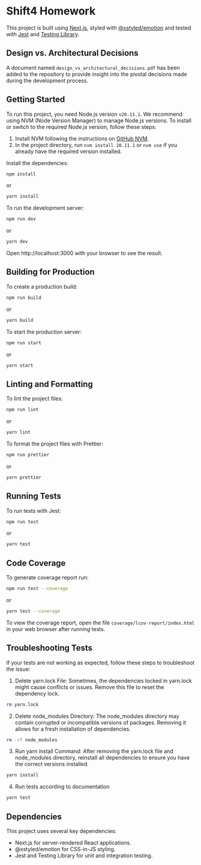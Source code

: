 # Shift4 Homework

This project is built using [Next.js](https://nextjs.org/), styled with [@xstyled/emotion](https://xstyled.dev/) and tested with [Jest](https://jestjs.io/) and [Testing Library](https://testing-library.com/).

## Design vs. Architectural Decisions

A document named `design_vs_architectural_decisions.pdf` has been added to the repository to provide insight into the pivotal decisions made during the development process.

## Getting Started

To run this project, you need Node.js version `v20.11.1`. We recommend using NVM (Node Version Manager) to manage Node.js versions. To install or switch to the required Node.js version, follow these steps:

1. Install NVM following the instructions on [GitHub NVM](https://github.com/nvm-sh/nvm).
2. In the project directory, run `nvm install 20.11.1` or `nvm use` if you already have the required version installed.

Install the dependencies:

```bash
npm install
```

or

```bash
yarn install
```

To run the development server:

```bash
npm run dev
```

or

```bash
yarn dev
```

Open http://localhost:3000 with your browser to see the result.

## Building for Production

To create a production build:

```bash
npm run build
```

or

```bash
yarn build
```

To start the production server:

```bash
npm run start
```

or

```bash
yarn start
```

## Linting and Formatting

To lint the project files:

```bash
npm run lint
```

or

```bash
yarn lint
```

To format the project files with Prettier:

```bash
npm run prettier
```

or

```bash
yarn prettier
```

## Running Tests

To run tests with Jest:

```bash
npm run test
```

or

```bash
yarn test
```

## Code Coverage

To generate coverage report run:

```bash
npm run test --coverage
```

or

```bash
yarn test --coverage
```

To view the coverage report, open the file `coverage/lcov-report/index.html` in your web browser after running tests.

## Troubleshooting Tests

If your tests are not working as expected, follow these steps to troubleshoot the issue:

1. Delete yarn.lock File: Sometimes, the dependencies locked in yarn.lock might cause conflicts or issues. Remove this file to reset the dependency lock.

```bash
rm yarn.lock
```

2. Delete node_modules Directory: The node_modules directory may contain corrupted or incompatible versions of packages. Removing it allows for a fresh installation of dependencies.

```bash
rm -rf node_modules
```

3. Run yarn install Command: After removing the yarn.lock file and node_modules directory, reinstall all dependencies to ensure you have the correct versions installed.

```bash
yarn install
```

4. Run tests according to documentation

```bash
yarn test
```

## Dependencies

This project uses several key dependencies:

- Next.js for server-rendered React applications.
- @xstyled/emotion for CSS-in-JS styling.
- Jest and Testing Library for unit and integration testing.
